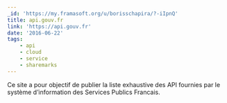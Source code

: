 ```yaml
---
_id: 'https://my.framasoft.org/u/borisschapira/?-iIpnQ'
title: api.gouv.fr
link: 'https://api.gouv.fr'
date: '2016-06-22'
tags:
    - api
    - cloud
    - service
    - sharemarks
---
```


<div class="markdown"><p>Ce site a pour objectif de publier la liste exhaustive des API fournies par le système d’information des Services Publics Francais.
</p></div>

